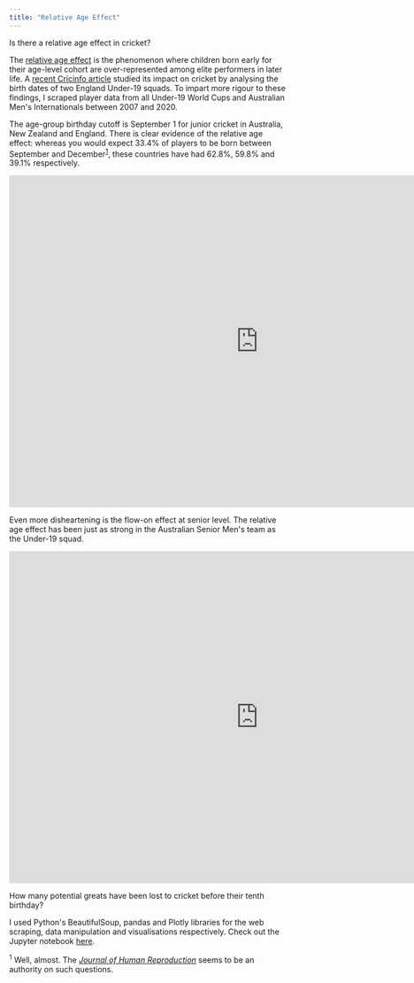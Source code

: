 ```yaml
---
title: "Relative Age Effect"
---
```


Is there a relative age effect in cricket?

The <a href="https://en.wikipedia.org/wiki/Relative_age_effect">relative age effect</a> is the phenomenon where children born early for their age-level cohort are over-represented among elite performers in later life. A <a href="https://www.espncricinfo.com/story/how-much-does-the-relative-age-effect-impact-the-careers-of-cricketers-1246344">recent Cricinfo article</a> studied its impact on cricket by analysing the birth dates of two England Under-19 squads. To impart more rigour to these findings, I scraped player data from all Under-19 World Cups and Australian Men's Internationals between 2007 and 2020.

The age-group birthday cutoff is September 1 for junior cricket in Australia, New Zealand and England. There is clear evidence of the relative age effect: whereas you would expect 33.4% of players to be born between September and December<sup>[1](#seasonality)</sup>, these countries have had 62.8%, 59.8% and 39.1% respectively.

<iframe width="900" height="600" frameborder="0" scrolling="no" src="https://luke-fitz.github.io/files/relative_age_u19.html"></iframe>

Even more disheartening is the flow-on effect at senior level. The relative age effect has been just as strong in the Australian Senior Men's team as the Under-19 squad.

<iframe width="900" height="600" frameborder="0" scrolling="no" src="https://luke-fitz.github.io/files/relative_age_australia.html"></iframe>

How many potential greats have been lost to cricket before their tenth birthday?

I used Python's BeautifulSoup, pandas and Plotly libraries for the web scraping, data manipulation and visualisations respectively. Check out the Jupyter notebook [here](https://github.com/luke-fitz/projects/blob/main/cricket/relative_age_cricket.ipynb).

<sup><a name="seasonality">1</a></sup> Well, almost. The <a href="https://academic.oup.com/humrep/article/16/7/1512/693437">_Journal of Human Reproduction_</a> seems to be an authority on such questions.
